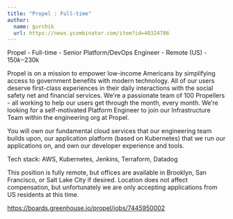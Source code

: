 ```yaml
---
title: "Propel : Full-time"
author:
  name: gurchik
  url: https://news.ycombinator.com/item?id=40324786
---
```

Propel - Full-time - Senior Platform&#x2F;DevOps Engineer - Remote (US) - $150k-$230k

Propel is on a mission to empower low-income Americans by simplifying access to government benefits with modern technology. All of our users deserve first-class experiences in their daily interactions with the social safety net and financial services. We&#x27;re a passionate team of 100 Propellers - all working to help our users get through the month, every month. We’re looking for a self-motivated Platform Engineer to join our Infrastructure Team within the engineering org at Propel.

You will own our fundamental cloud services that our engineering team builds upon, our application platform (based on Kubernetes) that we run our applications on, and own our developer experience and tools.

Tech stack: AWS, Kubernetes, Jenkins, Terraform, Datadog

This position is fully remote, but offices are available in Brooklyn, San Francisco, or Salt Lake City if desired. Location does not affect compensation, but unfortunately we are only accepting applications from US residents at this time.

<a href="https:&#x2F;&#x2F;boards.greenhouse.io&#x2F;propel&#x2F;jobs&#x2F;7445950002" rel="nofollow">https:&#x2F;&#x2F;boards.greenhouse.io&#x2F;propel&#x2F;jobs&#x2F;7445950002</a>
